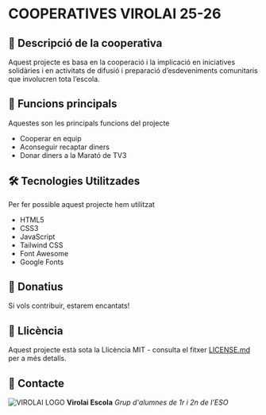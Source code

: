 # COOPERATIVES VIROLAI 25-26

## 🌟 Descripció de la cooperativa

Aquest projecte es basa en la cooperació i la implicació en iniciatives solidàries i en activitats de difusió i preparació d’esdeveniments comunitaris que involucren tota l’escola.

## 🚀 Funcions principals

Aquestes son les principals funcions del projecte

* Cooperar en equip
* Aconseguir recaptar diners
* Donar diners a la Marató de TV3

## 🛠️ Tecnologies Utilitzades

Per fer possible aquest projecte hem utilitzat

* HTML5
* CSS3
* JavaScript
* Tailwind CSS
* Font Awesome
* Google Fonts

## 🤝 Donatius

Si vols contribuir, estarem encantats!

## 📄 Llicència

Aquest projecte està sota la Llicència MIT - consulta el fitxer [LICENSE.md](LICENSE.md) per a més detalls.

## 📧 Contacte

![VIROLAI LOGO](https://tse2.mm.bing.net/th/id/OIP.KDD5iXpCvsvNQrzHNsKwXAHaDj?cb=12&rs=1&pid=ImgDetMain&o=7&rm=3)
**Virolai Escola** *Grup d'alumnes de 1r i 2n de l'ESO*

